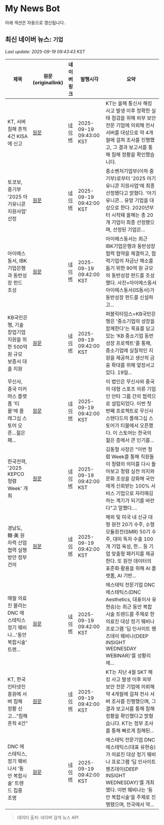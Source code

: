 # My News Bot

아래 섹션은 자동으로 갱신됩니다.

<!-- NEWS:START -->
## 최신 네이버 뉴스: `기업`
_Last update: 2025-09-19 09:43:43 KST_

| 제목 | 원문(originallink) | 네이버 링크 | 발행시각 | 요약 |
|---|---|---|---|---|
| KT, 서버 침해 흔적 4건 KISA에 신고 | [원문](https://www.ichannela.com/news/main/news_detailPage.do?publishId=000000492857) | [네이버](https://n.news.naver.com/mnews/article/449/0000321253?sid=101) | 2025-09-19 09:43:00 KST | KT는 올해 통신사 해킹 사고 발생 이후 정확한 실태 점검을 위해 외부 보안전문 기업에 의뢰해 전사 서버를 대상으로 약 4개월에 걸쳐 조사를 진행했고, 그 결과 보고서를 통해 침해 정황을 확인했습니다. |
| 토코보, 중기부 '2025 아기유니콘 지원사업' 선정 | [원문](https://www.cstimes.com/news/articleView.html?idxno=668180) | [네이버](https://www.cstimes.com/news/articleView.html?idxno=668180) | 2025-09-19 09:42:00 KST | 중소벤처기업부(이하 중기부)로부터 '2025 아기 유니콘 지원사업'에 최종 선정됐다고 밝혔다. '아기유니콘... 유망 기업을 대상으로 한다. 2020년부터 시작돼 올해는 총 20개 기업이 최종 선정됐으며, 선정된 기업은... |
| 아이에스동서, IBK기업은행과 동반성장 펀드 조성 | [원문](http://www.marketnews.co.kr/news/articleView.html?idxno=72935) | [네이버](http://www.marketnews.co.kr/news/articleView.html?idxno=72935) | 2025-09-19 09:42:00 KST | 아이에스동서는 최근 IBK기업은행과 동반성장협력 협약을 체결하고, 협력기업의 자금난 해소를 돕기 위한 90억 원 규모의 동반성장 펀드를 조성했다. 사진=아이에스동서 아이에스동서(IS동서)가 동반성장 펀드를 신설하고... |
| KB국민은행, 기술창업기업 지원을 위한 500억원 규모 보증서 대출 지원 | [원문](https://www.public25.com/news/articleView.html?idxno=31668) | [네이버](https://www.public25.com/news/articleView.html?idxno=31668) | 2025-09-19 09:42:00 KST | 퍼블릭타임스=KB국민은행은 '중소기업의 성장을 함께한다'는 목표를 담고 있는 'KB 중소기업 동반성장 프로젝트'를 통해, 중소기업에 실질적인 지원을 제공하고 생산적 금융 확대를 위해 앞장서고 있다. 19일... |
| 무신사, 중국 이커머스 플랫폼 '티몰'에 플래그십 스토어 오픈…젊은 패... | [원문](https://www.gokorea.kr/news/articleView.html?idxno=839820) | [네이버](https://www.gokorea.kr/news/articleView.html?idxno=839820) | 2025-09-19 09:42:00 KST | 이 법인은 무신사와 중국의 대형 스포츠 의류 기업인 안타 그룹 간의 협력으로 설립되었다. 이번 첫 번째 프로젝트로 무신사 스탠다드의 플래그십 스토어가 티몰에서 오픈했다. 이 스토어는 한국의 젊은 층에서 큰 인기를... |
| 한국전력, '2025 KEPCO 청렴 Week' 개최 | [원문](http://www.ftoday.co.kr/news/articleView.html?idxno=347890) | [네이버](http://www.ftoday.co.kr/news/articleView.html?idxno=347890) | 2025-09-19 09:42:00 KST | 김동철 사장은 "이번 청렴 Week를 통해 직원들이 청렴의 의미를 다시 돌아보고 청렴 실천 의지와 문화 조성을 강화해 국민에게 신뢰받는 100% 서비스 기업으로 자리매김하는 계기가 되기를 바란다"고 말했다.... |
| 경남도, 韓·美 원자력 산업 협력 실행 방안 정부 건의 | [원문](http://www.metroseoul.co.kr/article/20250918500808) | [네이버](http://www.metroseoul.co.kr/article/20250918500808) | 2025-09-19 09:42:00 KST | 해외 및 미국 내 신규 대형 원전 20기 수주, 소형모듈원전(SMR) 50기 수주, 대미 독자 수출 100개 기업 육성, 한... 등 기업 맞춤형 패키지를 제공한다. 또 원전 데이터의 표준화·활용을 위해 AI 플랫폼, AI 기반... |
| 매월 의료진 몰리는 DNC 에스테틱스 정기 웨비나...'동안 복합시술' 트렌... | [원문](http://www.medisobizanews.com/news/articleView.html?idxno=129096) | [네이버](http://www.medisobizanews.com/news/articleView.html?idxno=129096) | 2025-09-19 09:42:00 KST | 에스테틱 전문기업 DNC 에스테틱스(DNC Aesthetics, 대표이사 유현승)는 최근 동안 복합시술 트렌드를 주제로 한 의료진 대상 정기 웨비나 프로그램 '딥 인사이트 웬즈데이 웨비나(DEEP INSIGHT WEDNESDAY WEBINAR)'를 성황리에... |
| KT, 한국인터넷진흥원에 서버 침해 정황 신고…“침해 흔적 4건” | [원문](https://news.kbs.co.kr/news/pc/view/view.do?ncd=8362107&ref=A) | [네이버](https://n.news.naver.com/mnews/article/056/0012032721?sid=105) | 2025-09-19 09:42:00 KST | KT는 지난 4월 SKT 해킹 사고 발생 이후 외부 보안 전문 기업에 의뢰해 약 4개월에 걸쳐 전사 서버 조사를 진행했으며, 그 결과 보고서를 통해 침해 정황을 확인했다고 밝혔습니다. KT는 정부 조사를 통해 빠르게 침해된... |
| DNC 에스테틱스, 정기 웨비나서 ‘동안 복합시술’ 트렌드 집중 조명 | [원문](https://www.megaeconomy.co.kr/news/newsview.php?ncode=1065573635025600) | [네이버](https://www.megaeconomy.co.kr/news/newsview.php?ncode=1065573635025600) | 2025-09-19 09:42:00 KST | 에스테틱 전문기업 DNC 에스테틱스(대표 유현승)가 의료진 대상 정기 웨비나 프로그램 ‘딥 인사이트 웬즈데이(DEEP INSIGHT WEDNESDAY)’를 개최했다. 이번 웨비나는 ‘동안 복합시술’을 주제로 진행됐으며, 전국에서 약... |

> 데이터 출처: 네이버 검색 뉴스 API
<!-- NEWS:END -->
